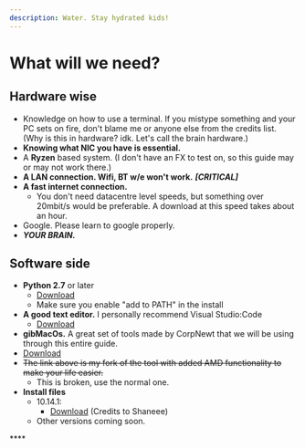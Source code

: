 ```yaml
---
description: Water. Stay hydrated kids!
---
```


# What will we need?

## Hardware wise

* Knowledge on how to use a terminal. If you mistype something and your PC sets on fire, don't blame me or anyone else from the credits list. \(Why is this in hardware? idk. Let's call the brain hardware.\)
* **Knowing what NIC you have is essential.**
* A **Ryzen** based system. \(I don't have an FX to test on, so this guide may or may not work there.\)
* **A LAN connection. Wifi, BT w/e won't work.** _**\[CRITICAL\]**_
* **A fast internet connection.**
  * You don't need datacentre level speeds, but something over 20mbit/s would be preferable. A download at this speed takes about an hour.
* Google. Please learn to google properly.
* _**YOUR BRAIN.**_

## Software side

* **Python 2.7** or later
  * [Download](https://www.python.org/downloads/windows/​)
  * Make sure you enable "add to PATH" in the install
* **A good text editor.** I personally recommend Visual Studio:Code
  * [Download](https://code.visualstudio.com/#alt-downloads)
* **gibMacOs.** A great set of tools made by CorpNewt that we will be using through this entire guide.
* [Download](https://github.com/CorpNewt/gibMacOS)
* ~~The link above is my fork of the tool with added AMD functionality to make your life easier.~~ 
  * This is broken, use the normal one.
* **Install files**
  * 10.14.1:
    * [Download](https://github.com/IOIIIO/AMDMojave/tree/master/files) \(Credits to Shaneee\)
  * Other versions coming soon.

\*\*\*\*

  
  


